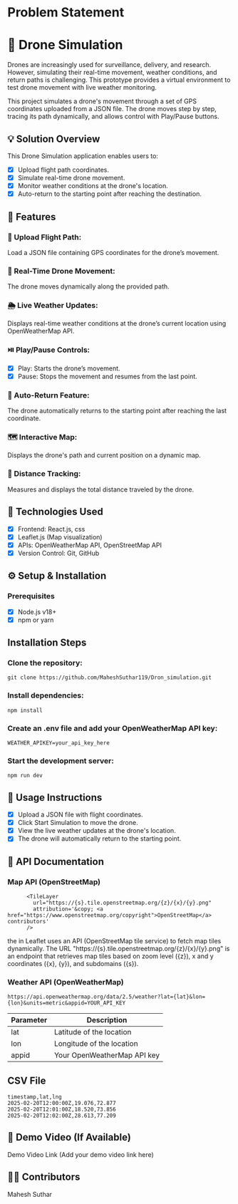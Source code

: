 # Problem Statement
# 🚁 Drone Simulation
Drones are increasingly used for surveillance, delivery, and research. However, simulating their real-time movement, weather conditions, and return paths is challenging. This prototype provides a virtual environment to test drone movement with live weather monitoring.

This project simulates a drone's movement through a set of GPS coordinates uploaded from a JSON file. The drone moves step by step, tracing its path dynamically, and allows control with Play/Pause buttons.

## 💡 Solution Overview
This Drone Simulation application enables users to:
- [x] Upload flight path coordinates.
- [x] Simulate real-time drone movement.
- [x] Monitor weather conditions at the drone's location.
- [x] Auto-return to the starting point after reaching the destination.

## 🌟 Features
### 📂 Upload Flight Path: 
Load a JSON file containing GPS coordinates for the drone’s movement.
### 🚁 Real-Time Drone Movement: 
The drone moves dynamically along the provided path.
### 🌦 Live Weather Updates: 
Displays real-time weather conditions at the drone’s current location using OpenWeatherMap API.
### ⏯️ Play/Pause Controls:
- [x] Play: Starts the drone’s movement.
- [x] Pause: Stops the movement and resumes from the last point.
### 🔄 Auto-Return Feature: 
The drone automatically returns to the starting point after reaching the last coordinate.
### 🗺 Interactive Map: 
Displays the drone's path and current position on a dynamic map.
### 📏 Distance Tracking: 
Measures and displays the total distance traveled by the drone.

## 🔧 Technologies Used
- [x] Frontend: React.js, css
- [X]  Leaflet.js (Map visualization)
- [x] APIs: OpenWeatherMap API, OpenStreetMap API
- [x] Version Control: Git, GitHub

## ⚙️ Setup & Installation
### Prerequisites
- [x] Node.js v18+
- [x] npm or yarn
## Installation Steps
### Clone the repository:
```
git clone https://github.com/MaheshSuthar119/Dron_simulation.git
```
### Install dependencies:
```
npm install
```
###  Create an .env file and add your OpenWeatherMap API key:
```
WEATHER_APIKEY=your_api_key_here
```
### Start the development server:
```
npm run dev
```
## 📌 Usage Instructions
- [x] Upload a JSON file with flight coordinates.
- [x] Click Start Simulation to move the drone.
- [x] View the live weather updates at the drone's location.
- [x] The drone will automatically return to the starting point.

## 📡 API Documentation
### Map API (OpenStreetMap)
```
      <TileLayer
        url="https://{s}.tile.openstreetmap.org/{z}/{x}/{y}.png"
        attribution='&copy; <a href="https://www.openstreetmap.org/copyright">OpenStreetMap</a> contributors'
      />  
```
the <TileLayer> in Leaflet uses an API (OpenStreetMap tile service) to fetch map tiles dynamically. The URL "https://{s}.tile.openstreetmap.org/{z}/{x}/{y}.png" is an endpoint that retrieves map tiles based on zoom level ({z}), x and y coordinates ({x}, {y}), and subdomains ({s}).

### Weather API (OpenWeatherMap)
```
https://api.openweathermap.org/data/2.5/weather?lat={lat}&lon={lon}&units=metric&appid=YOUR_API_KEY
```

| Parameter| Description |
|----------|----------|
|lat | Latitude of the location |
| lon | Longitude of the location |
| appid | Your OpenWeatherMap API key |

## CSV File
```
timestamp,lat,lng
2025-02-20T12:00:00Z,19.076,72.877
2025-02-20T12:01:00Z,18.520,73.856
2025-02-20T12:02:00Z,28.613,77.209
```
## 🎥 Demo Video (If Available)
Demo Video Link (Add your demo video link here) 

## 👨‍💻 Contributors
Mahesh Suthar
 

 
